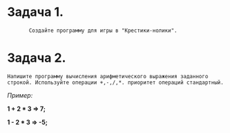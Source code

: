 # Задача 1.

           Создайте программу для игры в "Крестики-нолики".

# Задача 2. 
    Напишите программу вычисления арифметического выражения заданного строкой. Используйте операции +,-,/,*. приоритет операций стандартный.

*Пример:* 

**1 + 2 * 3 => 7;** 

**1 - 2 * 3 => -5;**